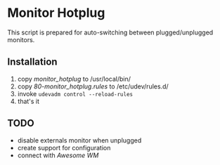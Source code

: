 # Monitor Hotplug
This script is prepared for auto-switching between plugged/unplugged monitors.

## Installation
1. copy *monitor_hotplug* to /usr/local/bin/
2. copy *80-monitor_hotplug.rules* to /etc/udev/rules.d/
3. invoke `udevadm control --reload-rules`
4. that's it

## TODO
* disable externals monitor when unplugged
* create support for configuration
* connect with *Awesome WM*

